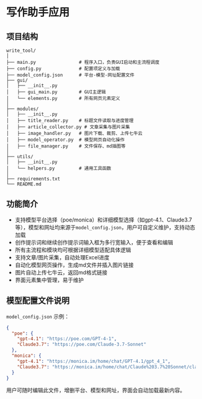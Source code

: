 # 写作助手应用

## 项目结构

```
write_tool/
│
├── main.py                # 程序入口，负责GUI启动和主流程调度
├── config.py              # 配置项定义与加载
├── model_config.json      # 平台-模型-网址配置文件
├── gui/
│   ├── __init__.py
│   ├── gui_main.py        # GUI主逻辑
│   └── elements.py        # 所有网页元素定义
│
├── modules/
│   ├── __init__.py
│   ├── title_reader.py    # 标题文件读取与进度管理
│   ├── article_collector.py # 文章采集与图片采集
│   ├── image_handler.py   # 图片下载、裁剪、上传七牛云
│   ├── model_operator.py  # 模型网页自动化操作
│   ├── file_manager.py    # 文件保存、md插图等
│
├── utils/
│   ├── __init__.py
│   └── helpers.py         # 通用工具函数
│
├── requirements.txt
└── README.md
```

## 功能简介
- 支持模型平台选择（poe/monica）和详细模型选择（如gpt-4.1、Claude3.7等），模型和网址均来源于`model_config.json`，用户可自定义维护，支持动态加载
- 创作提示词和继续创作提示词输入框为多行宽输入，便于查看和编辑
- 所有主流程和模块均可根据详细模型适配具体逻辑
- 支持文章/图片采集，自动处理Excel进度
- 自动化模型网页操作，生成md文件并插入图片链接
- 图片自动上传七牛云，返回md格式链接
- 界面元素集中管理，易于维护

## 模型配置文件说明

`model_config.json` 示例：
```json
{
  "poe": {
    "gpt-4.1": "https://poe.com/GPT-4-1",
    "Claude3.7": "https://poe.com/Claude-3.7-Sonnet"
  },
  "monica": {
    "gpt-4.1": "https://monica.im/home/chat/GPT-4.1/gpt_4_1",
    "Claude3.7": "https://monica.im/home/chat/Claude%203.7%20Sonnet/claude_3_7_sonnet"
  }
}
```
用户可随时编辑此文件，增删平台、模型和网址，界面会自动加载最新内容。 